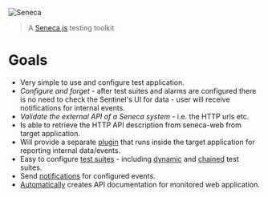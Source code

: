 ![Seneca](http://senecajs.org/files/assets/seneca-logo.png)
> A [Seneca.js] testing toolkit


# Goals

* Very simple to use and configure test application.
* *Configure and forget* - after test suites and alarms are configured there is no need to check the Sentinel's UI for data - user will receive notifications for internal events.
* *Validate the external API of a Seneca system* - i.e. the HTTP urls etc.
* Is able to retrieve the HTTP API description from seneca-web from target application.
* Will provide a separate [plugin](./mite.md) that runs inside the target application for reporting internal data/events.
* Easy to configure [test suites](./simple-test-suites.md) - including [dynamic](./dynamic-test-suites.md) and [chained](./chained-test-suites.md) test suites.
* Send [notifications](./notifications.md) for configured events.
* [Automatically](./API-documentation.md) creates API documentation for monitored web application.

[Seneca.js]: https://senecajs.org
